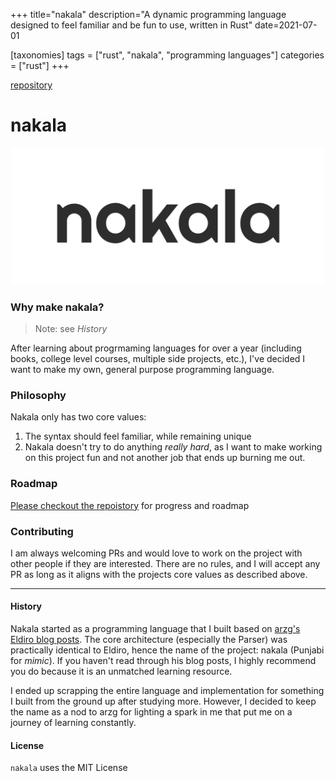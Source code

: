 +++
title="nakala"
description="A dynamic programming language designed to feel familiar and be fun to use, written in Rust"
date=2021-07-01

[taxonomies]
tags = ["rust", "nakala", "programming languages"]
categories = ["rust"]
+++

[repository](https://github.com/nakala-lang/nakala)

# nakala

<p align="center">
  <img src="https://github.com/nakala-lang/nakala/raw/main/assets/new_logo.png" width="500px"/>
</p>

### Why make nakala?

> Note: see _History_

After learning about progrmaming languages for over a year (including books, college level courses, multiple side projects, etc.), I've decided I want to make my own, general purpose programming language.

### Philosophy

Nakala only has two core values:

1. The syntax should feel familiar, while remaining unique
2. Nakala doesn't try to do anything _really hard_, as I want to make working on this project fun and not another job that ends up burning me out.

### Roadmap

[Please checkout the repoistory](https://github.com/nakala-lang/nakala) for progress and roadmap

### Contributing
I am always welcoming PRs and would love to work on the project with other people if they are interested. There are no rules, and I will accept any PR as long as it aligns with the projects core values as described above.

---

#### History

Nakala started as a programming language that I built based on [arzg's Eldiro blog posts](https://arzg.github.io/lang/). 
The core architecture (especially the Parser) was practically identical to Eldiro, hence the name of the project: nakala (Punjabi for _mimic_).
If you haven't read through his blog posts, I highly recommend you do because it is an unmatched learning resource.

I ended up scrapping the entire language and implementation for something I built from the ground up after studying more. However, I decided to keep the name as a nod to arzg for lighting a spark in me that put me on a journey of learning constantly.

#### License
`nakala` uses the MIT License

